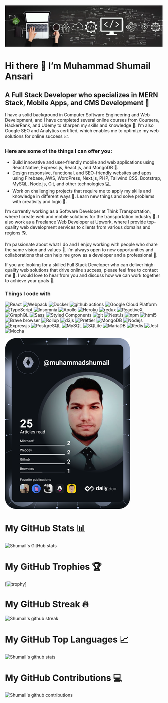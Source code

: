 ## [![Shumail header](https://github.com/muhammad-shumail/muhammad-shumail/blob/main/assets/banner.webp)](https://daily-dev-tips.com)

<h1 align="left">Hi there 👋 I’m Muhammad Shumail Ansari</h1> <h2 align="left">A Full Stack Developer who specializes in MERN Stack, Mobile Apps, and CMS Development 🚀</h2>

<p align="left">I have a solid background in Computer Software Engineering and Web Development, and I have completed several online courses from Coursera, HackerRank, and Udemy to sharpen my skills and knowledge 💯. I’m also Google SEO and Analytics certified, which enables me to optimize my web solutions for online success 📈.</p>

<h3 align="left">Here are some of the things I can offer you:</h3> <ul align="left"> <li>Build innovative and user-friendly mobile and web applications using React Native, Express.js, React.js, and MongoDB 📱.</li> <li>Design responsive, functional, and SEO-friendly websites and apps using Firebase, AWS, WordPress, Next.js, PHP, Tailwind CSS, Bootstrap, MySQL, Node.js, Git, and other technologies 💻.</li> <li>Work on challenging projects that require me to apply my skills and knowledge in different ways 🧠. Learn new things and solve problems with creativity and logic 🧩.</li> </ul>

<p align="left">I’m currently working as a Software Developer at Think Transportation, where I create web and mobile solutions for the transportation industry 🚗. I also work as a Freelance Web Developer at Upwork, where I provide top-quality web development services to clients from various domains and regions 🌎.</p>

<p align="left">I’m passionate about what I do and I enjoy working with people who share the same vision and values 💙. I’m always open to new opportunities and collaborations that can help me grow as a developer and a professional 🙌.</p>

<p align="left">If you are looking for a skilled Full Stack Developer who can deliver high-quality web solutions that drive online success, please feel free to contact me 📧. I would love to hear from you and discuss how we can work together to achieve your goals 🎯.</p>

<h3 align="left">Things I code with</h3>
<p>
  <img alt="React" src="https://img.shields.io/badge/-React-45b8d8?style=flat-square&logo=react&logoColor=white" />
  <img alt="Webpack" src="https://img.shields.io/badge/-Webpack-8DD6F9?style=flat-square&logo=webpack&logoColor=white" />
  <img alt="Docker" src="https://img.shields.io/badge/-Docker-46a2f1?style=flat-square&logo=docker&logoColor=white" />
  <img alt="github actions" src="https://img.shields.io/badge/-Github_Actions-2088FF?style=flat-square&logo=github-actions&logoColor=white" />
  <img alt="Google Cloud Platform" src="https://img.shields.io/badge/-Google_Cloud_Platform-1a73e8?style=flat-square&logo=google-cloud&logoColor=white" />
  <img alt="TypeScript" src="https://img.shields.io/badge/-TypeScript-007ACC?style=flat-square&logo=typescript&logoColor=white" />
  <img alt="Insomnia" src="https://img.shields.io/badge/-Insomnia-5849BE?style=flat-square&logo=insomnia&logoColor=white" />
  <img alt="Apollo" src="https://img.shields.io/badge/-Apollo%20GraphQL-311C87?style=flat-square&logo=apollo-graphql&logoColor=white" />
  <img alt="Heroku" src="https://img.shields.io/badge/-Heroku-430098?style=flat-square&logo=heroku&logoColor=white" />
  <img alt="redux" src="https://img.shields.io/badge/-Redux-764ABC?style=flat-square&logo=redux&logoColor=white" />
  <img alt="ReactiveX" src="https://img.shields.io/badge/-RxJs-B7178C?style=flat-square&logo=reactivex&logoColor=white" />
  <img alt="GraphQL" src="https://img.shields.io/badge/-GraphQL-E10098?style=flat-square&logo=graphql&logoColor=white" />
  <img alt="Sass" src="https://img.shields.io/badge/-Sass-CC6699?style=flat-square&logo=sass&logoColor=white" />
  <img alt="Styled Components" src="https://img.shields.io/badge/-Styled_Components-db7092?style=flat-square&logo=styled-components&logoColor=white" />
  <img alt="git" src="https://img.shields.io/badge/-Git-F05032?style=flat-square&logo=git&logoColor=white" />
  <img alt="NestJs" src="https://img.shields.io/badge/-NestJs-ea2845?style=flat-square&logo=nestjs&logoColor=white" />
  <img alt="npm" src="https://img.shields.io/badge/-NPM-CB3837?style=flat-square&logo=npm&logoColor=white" />
  <img alt="html5" src="https://img.shields.io/badge/-HTML5-E34F26?style=flat-square&logo=html5&logoColor=white" />
  <img alt="Brave browser" src="https://img.shields.io/badge/-Brave_Browser-FB542B?style=flat-square&logo=brave&logoColor=white" />
  <img alt="Rollup" src="https://img.shields.io/badge/-Rollup-EC4A3F?style=flat-square&logo=rollup.js&logoColor=white" />
  <img alt="d3js" src="https://img.shields.io/badge/-D3.js-F9A03C?style=flat-square&logo=d3.js&logoColor=white" />
  <img alt="Prettier" src="https://img.shields.io/badge/-Prettier-F7B93E?style=flat-square&logo=prettier&logoColor=white" />
  <img alt="MongoDB" src="https://img.shields.io/badge/-MongoDB-13aa52?style=flat-square&logo=mongodb&logoColor=white" />
  <img alt="Nodejs" src="https://img.shields.io/badge/-Nodejs-43853d?style=flat-square&logo=Node.js&logoColor=white" />
  <img alt="Expressjs" src="https://img.shields.io/badge/-Expressjs-404D59?style=flat-square&logo=expressjs&logoColor=white" />
  <img alt="PostgreSQL" src="https://img.shields.io/badge/-PostgreSQL-336791?style=flat-square&logo=postgresql&logoColor=white" />
  <img alt="MySQL" src="https://img.shields.io/badge/-MySQL-4479A1?style=flat-square&logo=mysql&logoColor=white" />
  <img alt="SQLite" src="https://img.shields.io/badge/-SQLite-003B57?style=flat-square&logo=sqlite&logoColor=white" />
  <img alt="MariaDB" src="https://img.shields.io/badge/-MariaDB-003545?style=flat-square&logo=mariadb&logoColor=white" />
  <img alt="Redis" src="https://img.shields.io/badge/-Redis-DC382D?style=flat-square&logo=redis&logoColor=white" />
  <img alt="Jest" src="https://img.shields.io/badge/-Jest-C21325?style=flat-square&logo=jest&logoColor=white" />
  <img alt="Mocha" src="https://img.shields.io/badge/-Mocha-8D6748?style=flat-square&logo=mocha&logoColor=white" />
</p>



<a href="https://app.daily.dev/DailyDevTips"><img src="https://github.com/muhammad-shumail/muhammad-shumail/blob/main/devcard.svg" width="400" alt="Muhammad Shumail's Dev Card"/></a>


# My GitHub Stats 📊

![Shumail's GitHub stats](https://github-readme-stats.vercel.app/api?username=muhammad-shumail&show_icons=true&theme=radical)

# My GitHub Trophies 🏆

[![trophy](https://github-profile-trophy.vercel.app/?username=muhammad-shumail&theme=radical&column=7)]


# My GitHub Streak 🔥

![Shumail's github streak](https://github-readme-streak-stats.herokuapp.com/?user=muhammad-shumail&theme=radical)

# My GitHub Top Languages 📈

![Shumail's github stats](https://github-readme-stats.vercel.app/api/top-langs/?username=muhammad-shumail&theme=radical)


# My GitHub Contributions 💻

![Shumail's github contributions](https://github-contribution-stats.vercel.app/api/?username=muhammad-shumail&theme=radical)


